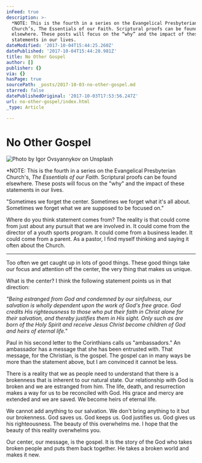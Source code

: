 ```yaml
---
inFeed: true
description: >-
  *NOTE: This is the fourth in a series on the Evangelical Presbyterian
  Church’s, The Essentials of our Faith. Scriptural proofs can be found
  elsewhere. These posts will focus on the “why” and the impact of these
  statements in our lives.
dateModified: '2017-10-04T15:44:25.260Z'
datePublished: '2017-10-04T15:44:28.981Z'
title: No Other Gospel
author: []
publisher: {}
via: {}
hasPage: true
sourcePath: _posts/2017-10-03-no-other-gospel.md
starred: false
datePublishedOriginal: '2017-10-03T17:53:56.247Z'
url: no-other-gospel/index.html
_type: Article

---
```

# No Other Gospel
![Photo by Igor Ovsyannykov on Unsplash](https://the-grid-user-content.s3-us-west-2.amazonaws.com/a2c9a981-80c4-4711-a805-355bd1bdaa2d.jpg)

\*NOTE: This is the fourth in a series on the Evangelical Presbyterian Church's, _The Essentials of our Faith_. Scriptural proofs can be found elsewhere. These posts will focus on the "why" and the impact of these statements in our lives.

"Sometimes we forget the center. Sometimes we forget what it's all about. Sometimes we forget what we are supposed to be focused on."

Where do you think statement comes from? The reality is that could come from just about any pursuit that we are involved in. It could come from the director of a youth sports program. It could come from a business leader. It could come from a parent. As a pastor, I find myself thinking and saying it often about the Church.

---

Too often we get caught up in lots of good things. These good things take our focus and attention off the center, the very thing that makes us unique.

What is the center? I think the following statement points us in that direction:

_"Being estranged from God and condemned by our sinfulness, our salvation is wholly dependent upon the work of God's free grace. God credits His righteousness to those who put their faith in Christ alone for their salvation, and thereby justifies them in His sight. Only such as are born of the Holy Spirit and receive Jesus Christ become children of God and heirs of eternal life."_

Paul in his second letter to the Corinthians calls us "ambassadors." An ambassador has a message that she has been entrusted with. That message, for the Christian, is the gospel. The gospel can in many ways be more than the statement above, but I am convinced it cannot be less.

There is a reality that we as people need to understand that there is a brokenness that is inherent to our natural state. Our relationship with God is broken and we are estranged from him. The life, death, and resurrection makes a way for us to be reconciled with God. His grace and mercy are extended and we are saved. We become heirs of eternal life.

We cannot add anything to our salvation. We don't bring anything to it but our brokenness. God saves us. God keeps us. God justifies us. God gives us his righteousness. The beauty of this overwhelms me. I hope that the beauty of this reality overwhelms you.

Our center, our message, is the gospel. It is the story of the God who takes broken people and puts them back together. He takes a broken world and makes it new.